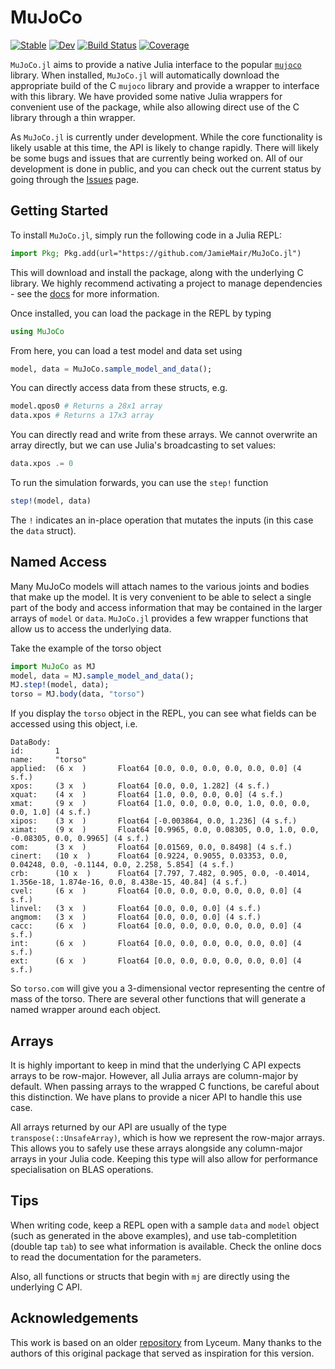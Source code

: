 # MuJoCo

[![Stable](https://img.shields.io/badge/docs-stable-blue.svg)](https://JamieMair.github.io/MuJoCo.jl/stable/)
[![Dev](https://img.shields.io/badge/docs-dev-blue.svg)](https://JamieMair.github.io/MuJoCo.jl/dev/)
[![Build Status](https://github.com/JamieMair/MuJoCo.jl/actions/workflows/CI.yml/badge.svg?branch=main)](https://github.com/JamieMair/MuJoCo.jl/actions/workflows/CI.yml?query=branch%3Amain)
[![Coverage](https://codecov.io/gh/JamieMair/MuJoCo.jl/branch/main/graph/badge.svg)](https://codecov.io/gh/JamieMair/MuJoCo.jl)

`MuJoCo.jl` aims to provide a native Julia interface to the popular [`mujoco`](https://github.com/google-deepmind/mujoco) library. When installed, `MuJoCo.jl` will automatically download the appropriate build of the C `mujoco` library and provide a wrapper to interface with this library. We have provided some native Julia wrappers for convenient use of the package, while also allowing direct use of the C library through a thin wrapper.

As `MuJoCo.jl` is currently under development. While the core functionality is likely usable at this time, the API is likely to change rapidly. There will likely be some bugs and issues that are currently being worked on. All of our development is done in public, and you can check out the current status by going through the [Issues](https://github.com/JamieMair/MuJoCo.jl/issues) page.

## Getting Started

To install `MuJoCo.jl`, simply run the following code in a Julia REPL:
```julia
import Pkg; Pkg.add(url="https://github.com/JamieMair/MuJoCo.jl")
```
This will download and install the package, along with the underlying C library. We highly recommend activating a project to manage dependencies - see the [docs](https://docs.julialang.org/en/v1/stdlib/Pkg/) for more information.

Once installed, you can load the package in the REPL by typing
```julia
using MuJoCo
```
From here, you can load a test model and data set using
```julia
model, data = MuJoCo.sample_model_and_data();
```
You can directly access data from these structs, e.g. 
```julia
model.qpos0 # Returns a 28x1 array 
data.xpos # Returns a 17x3 array
```
You can directly read and write from these arrays. We cannot overwrite an array directly, but we can use Julia's broadcasting to set values:
```julia
data.xpos .= 0
```
To run the simulation forwards, you can use the `step!` function
```julia
step!(model, data)
```
The `!` indicates an in-place operation that mutates the inputs (in this case the `data` struct).

## Named Access

Many MuJoCo models will attach names to the various joints and bodies that make up the model. It is very convenient to be able to select a single part of the body and access information that may be contained in the larger arrays of `model` or `data`. `MuJoCo.jl` provides a few wrapper functions that allow us to access the underlying data.

Take the example of the torso object
```julia
import MuJoCo as MJ
model, data = MJ.sample_model_and_data();
MJ.step!(model, data);
torso = MJ.body(data, "torso")
```
If you display the `torso` object in the REPL, you can see what fields can be accessed using this object, i.e.
```text
DataBody:
id:       1
name:     "torso"
applied:  (6 x  )       Float64 [0.0, 0.0, 0.0, 0.0, 0.0, 0.0] (4 s.f.)
xpos:     (3 x  )       Float64 [0.0, 0.0, 1.282] (4 s.f.)
xquat:    (4 x  )       Float64 [1.0, 0.0, 0.0, 0.0] (4 s.f.)
xmat:     (9 x  )       Float64 [1.0, 0.0, 0.0, 0.0, 1.0, 0.0, 0.0, 0.0, 1.0] (4 s.f.)
xipos:    (3 x  )       Float64 [-0.003864, 0.0, 1.236] (4 s.f.)
ximat:    (9 x  )       Float64 [0.9965, 0.0, 0.08305, 0.0, 1.0, 0.0, -0.08305, 0.0, 0.9965] (4 s.f.)
com:      (3 x  )       Float64 [0.01569, 0.0, 0.8498] (4 s.f.)
cinert:   (10 x  )      Float64 [0.9224, 0.9055, 0.03353, 0.0, 0.04248, 0.0, -0.1144, 0.0, 2.258, 5.854] (4 s.f.)
crb:      (10 x  )      Float64 [7.797, 7.482, 0.905, 0.0, -0.4014, 1.356e-18, 1.874e-16, 0.0, 8.438e-15, 40.84] (4 s.f.)
cvel:     (6 x  )       Float64 [0.0, 0.0, 0.0, 0.0, 0.0, 0.0] (4 s.f.)
linvel:   (3 x  )       Float64 [0.0, 0.0, 0.0] (4 s.f.)
angmom:   (3 x  )       Float64 [0.0, 0.0, 0.0] (4 s.f.)
cacc:     (6 x  )       Float64 [0.0, 0.0, 0.0, 0.0, 0.0, 0.0] (4 s.f.)
int:      (6 x  )       Float64 [0.0, 0.0, 0.0, 0.0, 0.0, 0.0] (4 s.f.)
ext:      (6 x  )       Float64 [0.0, 0.0, 0.0, 0.0, 0.0, 0.0] (4 s.f.)
```
So `torso.com` will give you a $3$-dimensional vector representing the centre of mass of the torso. There are several other functions that will generate a named wrapper around each object.

## Arrays

It is highly important to keep in mind that the underlying C API expects arrays to be row-major. However, all Julia arrays are column-major by default. When passing arrays to the wrapped C functions, be careful about this distinction. We have plans to provide a nicer API to handle this use case.

All arrays returned by our API are usually of the type `transpose(::UnsafeArray)`, which is how we represent the row-major arrays. This allows you to safely use these arrays alongside any column-major arrays in your Julia code. Keeping this type will also allow for performance specialisation on BLAS operations. 

## Tips

When writing code, keep a REPL open with a sample `data` and `model` object (such as generated in the above examples), and use tab-completition (double tap `tab`) to see what information is available. Check the online docs to read the documentation for the parameters.

Also, all functions or structs that begin with `mj` are directly using the underlying C API.

## Acknowledgements

This work is based on an older [repository](https://github.com/Lyceum/MuJoCo.jl) from Lyceum. Many thanks to the authors of this original package that served as inspiration for this version.